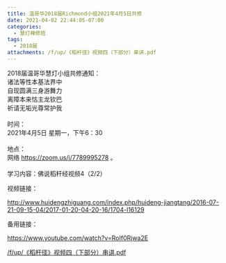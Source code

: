 ```yaml
---
title: 温哥华2018届Richmond小组2021年4月5日共修
date: 2021-04-02 22:44:05-07:00
categories:
  - 慧灯禅修班
tags:
  - 2018届
attachments: /f/up/《稻杆径》视频四（下部分）串讲.pdf
---
```

2018届温哥华慧灯小组共修通知：\
诸法等性本基法界中\
自现圆满三身游舞力\
离障本来怙主龙钦巴\
祈请无垢光尊常护我\
\
时间：\
2021年4月5日 星期一，下午6：30\
\
地点：\
网络 <https://zoom.us/j/7789995278> 。\
\
学习内容：佛说稻秆经视频4（2/2）

视频链接：

<http://www.huidengzhiguang.com/index.php/huideng-jiangtang/2016-07-21-09-15-04/2017-01-20-04-20-16/1704-l16129>

备用链接：

<https://www.youtube.com/watch?v=RoIf0Rjwa2E>

[/f/up/《稻杆径》视频四（下部分）串讲.pdf](https://hdvblob.blob.core.windows.net/hdv/f/up/《稻杆径》视频四（下部分）串讲.pdf)